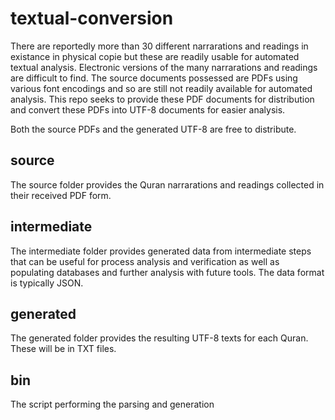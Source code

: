 # textual-conversion
There are reportedly more than 30 different narrarations and readings in existance in physical copie but these are readily usable for automated textual analysis. Electronic versions of the many narrarations and readings are difficult to find. The source documents possessed are PDFs using various font encodings and so are still not readily available for automated analysis. This repo seeks to provide these PDF documents for distribution and convert these PDFs into UTF-8 documents for easier analysis.

Both the source PDFs and the generated UTF-8 are free to distribute.

## source 
The source folder provides the Quran narrarations and readings collected in their received PDF form.

## intermediate
The intermediate folder provides generated data from intermediate steps that can be useful for process analysis and verification as well as populating databases and further analysis with future tools. The data format is typically JSON.

## generated 
The generated folder provides the resulting UTF-8 texts for each Quran. These will be in TXT files.

## bin
The script performing the parsing and generation
